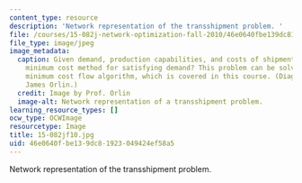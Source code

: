 ```yaml
---
content_type: resource
description: 'Network representation of the transshipment problem. '
file: /courses/15-082j-network-optimization-fall-2010/46e0640fbe139dc81923049424ef58a5_15-082jf10.jpg
file_type: image/jpeg
image_metadata:
  caption: Given demand, production capabilities, and costs of shipment, what is the
    minimum cost method for satisfying demand? This problem can be solved using a
    minimum cost flow algorithm, which is covered in this course. (Diagram by Prof.
    James Orlin.)
  credit: Image by Prof. Orlin
  image-alt: Network representation of a transshipment problem.
learning_resource_types: []
ocw_type: OCWImage
resourcetype: Image
title: 15-082jf10.jpg
uid: 46e0640f-be13-9dc8-1923-049424ef58a5
---
```

Network representation of the transshipment problem. 

